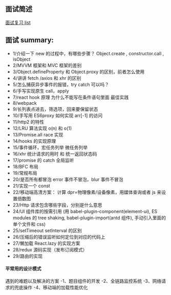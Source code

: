## 面试简述

[面试复习 list](https://bitable.feishu.cn/app8Ok6k9qafpMkgyRbfgxeEnet?from=logout&table=tblEnSV2PNAajtWE&view=vewJHSwJVd)

## 面试 summary:

- 1/介绍一下 new 的过程中，有哪些步骤？ Object.create , constructor.call , isObject
- 2/MVVM 框架和 MVC 框架的差别
- 3/Object.defineProperty 和 Object.proxy 的区别，前者怎么使用
- 4/讲讲 fetch /axios 和 xhr 的区别
- 5/怎么捕获异步事件的报错，try catch 可以吗？
- 6/手写实现原生 call，apply
- 7/react hook 原理 为什么不能写在条件语句里面 最佳实践
- 8/webpack
- 9/长列表点进去，筛选项，回来要保留状态
- 10/手写用 ES6proxy 如何实现 arr[-1] 的访问
- 11/http2 的特性
- 12/LRU 算法实现 o(n) 和 o(1)
- 13/Promise.all race 实现
- 14/hooks 的实现原理
- 15/事件循环，宏任务列举 微任务列举
- 16/xhr 统计请求的用时 和 统一返回状态码
- 17/promise 的 catch 全局监听
- 18/BFC 布局
- 19/常规布局
- 20/是否所有都冒泡 error 事件不冒泡，blur 事件不冒泡
- 21/实现一个 const
- 22/移动端高清方案： 计算 dpr=物理像素/设备像素，用媒体查询或者 js 来设置倍数图
- 23/Http 请求包含哪些字段，分别是什么意思
- 24/UI 组件库的按需引用 (用 babel-plugin-component(element-ui), ES modules 的 tree shaking, babel-plugin-import(antd 组件), 手动引入里面的单个文件和 css)
- 25/setTimeout setInterval 的区别
- 26/压缩后的错误监听如何定位到对应的代码上
- 27/懒加载 React.lazy 的实现方案
- 28/redux 源码实现（发布订阅模式）
- 29/路由的实现

#### 平常用的设计模式

遇到的难题以及解决的方案
-1、题目组件的开发
-2、全链路监控系统
-3、网络请求的兜底操作
-4、移动端的加载性能优化

